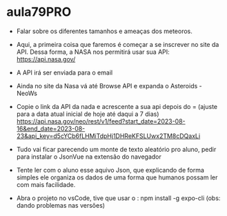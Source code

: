 # aula79PRO

- Falar sobre os diferentes tamanhos e ameaças dos
meteoros.

- Aqui, a primeira coisa que faremos é começar a se
inscrever no site da API. Dessa forma, a NASA nos
permitirá usar sua API: https://api.nasa.gov/

- A API irá ser enviada para o email

- Ainda no site da Nasa vá até Browse API e expanda o Asteroids - NeoWs

- Copie o link da API da nada e acrescente a sua api depois do = (ajuste para a data atual inicial de hoje até daqui a 7 dias) https://api.nasa.gov/neo/rest/v1/feed?start_date=2023-08-16&end_date=2023-08-23&api_key=d5cYCb6fLHMiTdpHj1DHReKFSLUwx2TM8cDQaxLi

- Tudo vai ficar parecendo um monte de texto aleatório pro aluno, pedir para instalar o JsonVue na extensão do navegador

- Tente ler com o aluno esse aquivo Json, que explicando de forma simples ele organiza os dados de uma forma que humanos possam ler com mais facilidade.

- Abra o projeto no vsCode, tive que usar o : npm install -g expo-cli (obs: dando problemas nas versões)

